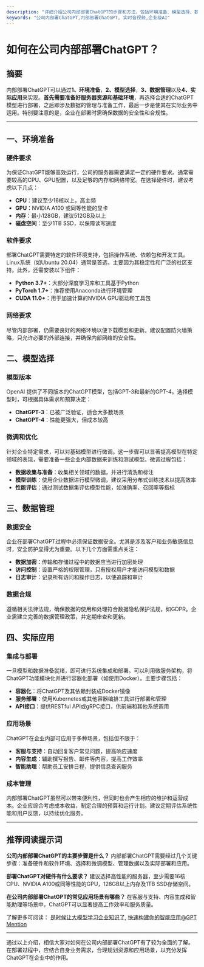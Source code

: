 ```yaml
---
description: "详细介绍公司内部部署ChatGPT的步骤和方法，包括环境准备、模型选择、数据管理及实际应用。"
keywords: "公司内部署ChatGPT,内部部署ChatGPT, 实时音视频,企业级AI"
---
```

# 如何在公司内部部署ChatGPT？

## 摘要

内部部署ChatGPT可以通过**1、环境准备**，**2、模型选择**，**3、数据管理**以及**4、实际应用**来实现。**首先需要准备好服务器资源和基础环境**，再选择合适的ChatGPT模型进行部署，之后即涉及数据的管理与准备工作，最后一步是使其在实际业务中运用。特别要注意的是，企业在部署时需确保数据的安全性和合规性。

---

## 一、环境准备

### 硬件要求

为保证ChatGPT能够高效运行，公司的服务器需要满足一定的硬件要求。通常需要较高的CPU、GPU配置，以及足够的内存和网络带宽。在选择硬件时，建议考虑以下几点：
- **CPU**：建议至少16核以上，高主频
- **GPU**：NVIDIA A100 或同等性能的显卡
- **内存**：最小128GB，建议512GB及以上
- **磁盘空间**：至少1TB SSD，以保障读写速度

### 软件要求

部署ChatGPT需要特定的软件环境支持，包括操作系统、依赖包和开发工具。Linux系统（如Ubuntu 20.04）通常是首选，主要因为其稳定性和广泛的社区支持。此外，还需安装以下组件：
- **Python 3.7+**：大部分深度学习库和工具基于Python
- **PyTorch 1.7+**：推荐使用Anaconda进行环境管理
- **CUDA 11.0+**：用于加速计算的NVIDIA GPU驱动和工具包

### 网络要求

尽管内部部署，仍需要良好的网络环境以便下载模型和更新。建议配置防火墙策略，只允许必要的外部连接，并确保内部网络的安全性。

## 二、模型选择

### 模型版本

OpenAI 提供了不同版本的ChatGPT模型，包括GPT-3和最新的GPT-4。选择模型时，可根据具体需求和预算决定：
- **ChatGPT-3**：已被广泛验证，适合大多数场景
- **ChatGPT-4**：性能更强大，但成本较高

### 微调和优化

针对企业特定需求，可以对基础模型进行微调。这一步骤可以显著提高模型在特定领域的表现，需要准备一些企业内部数据来训练和测试模型。微调过程包括：
- **数据收集与准备**：收集相关领域的数据，并进行清洗和标注
- **模型训练**：使用企业数据进行模型微调，建议采用分布式训练技术以提高效率
- **性能评估**：通过测试数据集评估模型性能，如准确率、召回率等指标

## 三、数据管理

### 数据安全

企业在部署ChatGPT过程中必须保证数据安全。尤其是涉及客户和业务敏感信息时，安全防护显得尤为重要。以下几个方面需重点关注：
- **数据加密**：传输和存储过程中的数据应当进行加密处理
- **访问控制**：设置严格的权限管理，只有授权用户才能访问模型和数据
- **日志审计**：记录所有访问和操作日志，以便追踪和审计

### 数据合规

遵循相关法律法规，确保数据的使用和处理符合数据隐私保护法规，如GDPR。企业需建立完善的数据管理政策，并定期审查和更新。

## 四、实际应用

### 集成与部署

一旦模型和数据准备就绪，即可进行系统集成和部署。可以利用微服务架构，将ChatGPT功能模块化并进行容器化部署（如使用Docker）。主要步骤包括：
- **容器化**：将ChatGPT及其依赖封装成Docker镜像
- **服务部署**：使用Kubernetes或其他容器编排工具进行部署和管理
- **API接口**：提供RESTful API或gRPC接口，供前端和其他系统调用

### 应用场景

ChatGPT在企业内部可应用于多种场景，包括但不限于：
- **客服与支持**：自动回复客户常见问题，提高响应速度
- **内容生成**：辅助撰写报告、邮件等内容，提高工作效率
- **智能助理**：帮助员工安排日程，提供信息查询服务

### 成本管理

内部部署ChatGPT虽然可以带来便利性，但同时也会产生相应的维护和运营成本。企业应综合考虑成本收益，制定合理的预算和运行计划。建议定期评估系统性能和用户反馈，以持续优化服务。

---

## 推荐阅读提示词

**公司内部部署ChatGPT的主要步骤是什么？**
内部部署ChatGPT需要经过几个关键步骤：准备硬件和软件环境、选择和微调模型、管理数据以及实际部署和应用。

**部署ChatGPT对硬件有什么要求？**
建议选择高性能的服务器，至少需要16核CPU、NVIDIA A100或同等性能的GPU，128GB以上内存及1TB SSD存储空间。

**在公司内部部署ChatGPT的常见应用场景有哪些？**
在客服与支持、内容生成和智能助理等场景中，ChatGPT可以显著提高工作效率和服务质量。

了解更多可阅读：
[是时候让大模型学习企业知识了](../articles/product-and-technologies/It-is-time-to-make-LLM-learn-enterprise-knowledge.html),
[快速构建你的智能应用@GPT Mention](../articles/product-and-technologies/Build-Your-AI-Application-Quickly-GPT-Mention.html)

---

通过以上介绍，相信大家对如何在公司内部部署ChatGPT有了较为全面的了解。在部署过程中，应结合自身业务需求，合理规划资源和应用场景，以充分发挥ChatGPT在企业中的作用。
